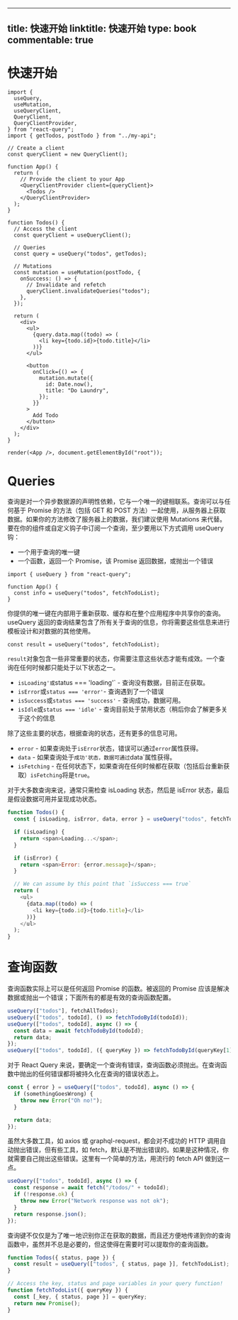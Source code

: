 
---
title: 快速开始
linktitle: 快速开始
type: book
commentable: true
---

# 快速开始

```tsx
import {
  useQuery,
  useMutation,
  useQueryClient,
  QueryClient,
  QueryClientProvider,
} from "react-query";
import { getTodos, postTodo } from "../my-api";

// Create a client
const queryClient = new QueryClient();

function App() {
  return (
    // Provide the client to your App
    <QueryClientProvider client={queryClient}>
      <Todos />
    </QueryClientProvider>
  );
}

function Todos() {
  // Access the client
  const queryClient = useQueryClient();

  // Queries
  const query = useQuery("todos", getTodos);

  // Mutations
  const mutation = useMutation(postTodo, {
    onSuccess: () => {
      // Invalidate and refetch
      queryClient.invalidateQueries("todos");
    },
  });

  return (
    <div>
      <ul>
        {query.data.map((todo) => (
          <li key={todo.id}>{todo.title}</li>
        ))}
      </ul>

      <button
        onClick={() => {
          mutation.mutate({
            id: Date.now(),
            title: "Do Laundry",
          });
        }}
      >
        Add Todo
      </button>
    </div>
  );
}

render(<App />, document.getElementById("root"));
```

# Queries

查询是对一个异步数据源的声明性依赖，它与一个唯一的键相联系。查询可以与任何基于 Promise 的方法（包括 GET 和 POST 方法）一起使用，从服务器上获取数据。如果你的方法修改了服务器上的数据，我们建议使用 Mutations 来代替。要在你的组件或自定义钩子中订阅一个查询，至少要用以下方式调用 useQuery 钩：

- 一个用于查询的唯一键
- 一个函数，返回一个 Promise，该 Promise 返回数据，或抛出一个错误

```tsx
import { useQuery } from "react-query";

function App() {
  const info = useQuery("todos", fetchTodoList);
}
```

你提供的唯一键在内部用于重新获取、缓存和在整个应用程序中共享你的查询。useQuery 返回的查询结果包含了所有关于查询的信息，你将需要这些信息来进行模板设计和对数据的其他使用。

```tsx
const result = useQuery("todos", fetchTodoList);
```

`result`对象包含一些非常重要的状态，你需要注意这些状态才能有成效。一个查询在任何时候都只能处于以下状态之一。

- `isLoading'或`status === 'loading'` - 查询没有数据，目前正在获取。
- `isError`或`status === 'error'`- 查询遇到了一个错误
- `isSuccess`或`status === 'success'` - 查询成功，数据可用。
- `isIdle`或`status === 'idle'` - 查询目前处于禁用状态（稍后你会了解更多关于这个的信息

除了这些主要的状态，根据查询的状态，还有更多的信息可用。

- `error` - 如果查询处于`isError`状态，错误可以通过`error`属性获得。
- `data` - 如果查询处于`成功'状态，数据可通过`data`属性获得。
- `isFetching` - 在任何状态下，如果查询在任何时候都在获取（包括后台重新获取）`isFetching`将是`true`。

对于大多数查询来说，通常只需检查 isLoading 状态，然后是 isError 状态，最后是假设数据可用并呈现成功状态。

```js
function Todos() {
  const { isLoading, isError, data, error } = useQuery("todos", fetchTodoList);

  if (isLoading) {
    return <span>Loading...</span>;
  }

  if (isError) {
    return <span>Error: {error.message}</span>;
  }

  // We can assume by this point that `isSuccess === true`
  return (
    <ul>
      {data.map((todo) => (
        <li key={todo.id}>{todo.title}</li>
      ))}
    </ul>
  );
}
```

# 查询函数

查询函数实际上可以是任何返回 Promise 的函数。被返回的 Promise 应该是解决数据或抛出一个错误；下面所有的都是有效的查询函数配置。

```js
useQuery(["todos"], fetchAllTodos);
useQuery(["todos", todoId], () => fetchTodoById(todoId));
useQuery(["todos", todoId], async () => {
  const data = await fetchTodoById(todoId);
  return data;
});
useQuery(["todos", todoId], ({ queryKey }) => fetchTodoById(queryKey[1]));
```

对于 React Query 来说，要确定一个查询有错误，查询函数必须抛出。在查询函数中抛出的任何错误都将被持久化在查询的错误状态上。

```js
const { error } = useQuery(["todos", todoId], async () => {
  if (somethingGoesWrong) {
    throw new Error("Oh no!");
  }

  return data;
});
```

虽然大多数工具，如 axios 或 graphql-request，都会对不成功的 HTTP 调用自动抛出错误，但有些工具，如 fetch，默认是不抛出错误的。如果是这种情况，你就需要自己抛出这些错误。这里有一个简单的方法，用流行的 fetch API 做到这一点。

```js
useQuery(["todos", todoId], async () => {
  const response = await fetch("/todos/" + todoId);
  if (!response.ok) {
    throw new Error("Network response was not ok");
  }
  return response.json();
});
```

查询键不仅仅是为了唯一地识别你正在获取的数据，而且还方便地传递到你的查询函数中，虽然并不总是必要的，但这使得在需要时可以提取你的查询函数。

```js
function Todos({ status, page }) {
  const result = useQuery(["todos", { status, page }], fetchTodoList);
}

// Access the key, status and page variables in your query function!
function fetchTodoList({ queryKey }) {
  const [_key, { status, page }] = queryKey;
  return new Promise();
}
```

    
